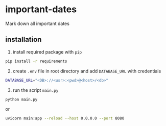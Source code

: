 # important-dates

Mark down all important dates


## installation

1. install required package with `pip`

```bash
pip install -r requirements
```

2. create `.env` file in root directory and add `DATABASE_URL` with credentials

```bash
DATABASE_URL="<DB>://<usr>:<pwd>@<host>/<db>"
```

3. run the script `main.py`

```bash
python main.py
```
or 
```bash
uvicorn main:app --reload --host 0.0.0.0 --port 8080
```
